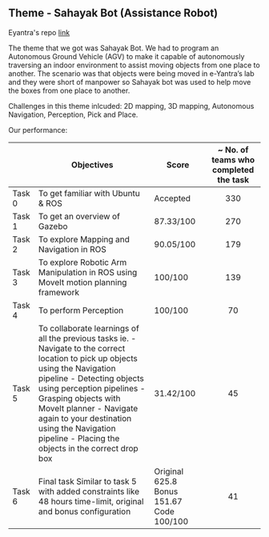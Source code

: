 ## Theme - Sahayak Bot (Assistance Robot)
Eyantra's repo [link](https://github.com/vishalgpt579/sahayak_bot)

The theme that we got was Sahayak Bot. We had to program an Autonomous Ground Vehicle (AGV) to make it capable of autonomously traversing an indoor environment to assist moving objects from one place to another. The scenario was that objects were being moved in e-Yantra’s lab and they were short of manpower so Sahayak bot was used to help move the boxes from one place to another.

Challenges in this theme inlcuded: 2D mapping, 3D mapping, Autonomous Navigation, Perception, Pick and Place.

Our performance:

|        	| Objectives                                                                                                                                                                                                                                                                                                                                             	| Score                                    	| ~ No. of teams who completed the task 	|
|--------	|--------------------------------------------------------------------------------------------------------------------------------------------------------------------------------------------------------------------------------------------------------------------------------------------------------------------------------------------------------	|------------------------------------------	|:-------------------------------------:	|
| Task 0 	| To get familiar with Ubuntu & ROS                                                                                                                                                                                                                                                                                                                      	|                 Accepted                 	|                  330                  	|
| Task 1 	| To get an overview of Gazebo                                                                                                                                                                                                                                                                                                                           	|                 87.33/100                	|                  270                  	|
| Task 2 	| To explore Mapping and Navigation in ROS                                                                                                                                                                                                                                                                                                               	|                 90.05/100                	|                  179                  	|
| Task 3 	| To explore Robotic Arm Manipulation in ROS using MoveIt motion planning framework                                                                                                                                                                                                                                                                      	|                  100/100                 	|                  139                  	|
| Task 4 	| To perform Perception                                                                                                                                                                                                                                                                                                                                  	|                  100/100                 	|                   70                  	|
| Task 5 	| To collaborate learnings of all the previous tasks ie. - Navigate to the correct location to pick up objects    using the Navigation pipeline - Detecting objects using perception pipelines - Grasping objects with MoveIt planner - Navigate again to your destination using the   Navigation pipeline - Placing the objects in the correct drop box 	|                 31.42/100                	|                   45                  	|
| Task 6 	| Final task Similar to task 5 with added constraints like 48 hours time-limit, original and bonus configuration                                                                                                                                                                                                                                         	| Original 625.8 Bonus 151.67 Code 100/100 	|                   41                  	|